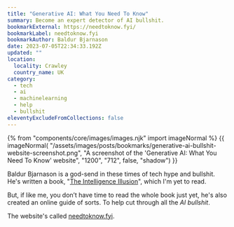 ```yaml
---
title: "Generative AI: What You Need To Know"
summary: Become an expert detector of AI bullshit.
bookmarkExternal: https://needtoknow.fyi/
bookmarkLabel: needtoknow.fyi
bookmarkAuthor: Baldur Bjarnason
date: 2023-07-05T22:34:33.192Z
updated: ""
location:
  locality: Crawley
  country_name: UK
category:
  - tech
  - ai
  - machinelearning
  - help
  - bullshit
eleventyExcludeFromCollections: false
---
```


{% from "components/core/images/images.njk" import imageNormal %}
{{ imageNormal(
  "/assets/images/posts/bookmarks/generative-ai-bullshit-website-screenshot.png",
  "A screenshot of the 'Generative AI: What You Need To Know' website",
  "1200",
  "712",
  false,
  "shadow")
}}

Baldur Bjarnason is a god-send in these times of tech hype and bullshit. He's written a book, "[The Intelligence Illusion](https://illusion.baldurbjarnason.com/)", which I'm yet to read.

But, if like me, you don’t have time to read the whole book just yet, he's also created an online guide of sorts. To help cut through all the *AI bullshit*.

The website's called [needtoknow.fyi](https://needtoknow.fyi/).
